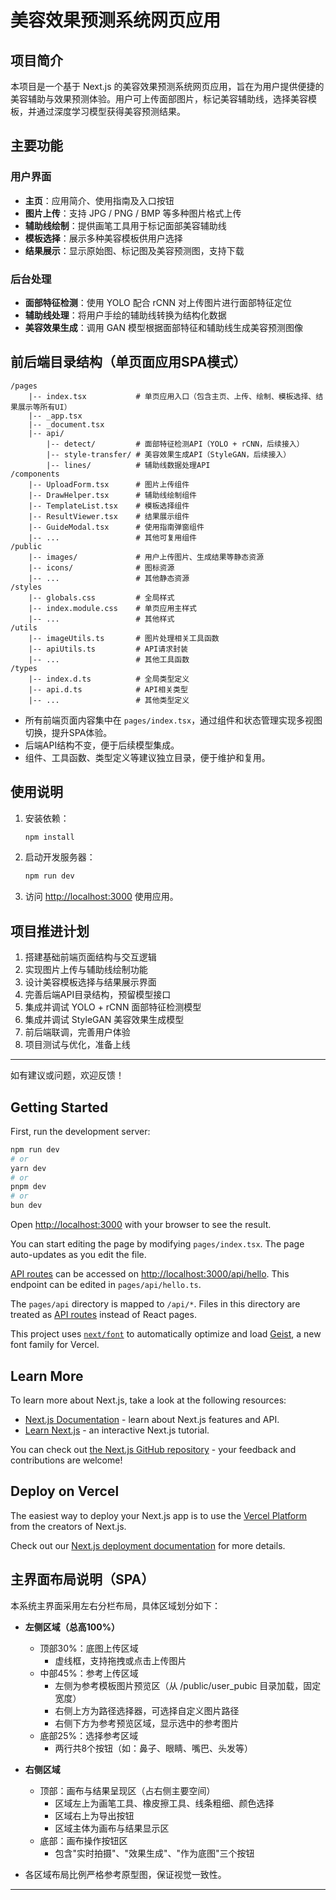 # 美容效果预测系统网页应用

## 项目简介
本项目是一个基于 Next.js 的美容效果预测系统网页应用，旨在为用户提供便捷的美容辅助与效果预测体验。用户可上传面部图片，标记美容辅助线，选择美容模板，并通过深度学习模型获得美容预测结果。

## 主要功能
### 用户界面
- **主页**：应用简介、使用指南及入口按钮
- **图片上传**：支持 JPG / PNG / BMP 等多种图片格式上传
- **辅助线绘制**：提供画笔工具用于标记面部美容辅助线
- **模板选择**：展示多种美容模板供用户选择
- **结果展示**：显示原始图、标记图及美容预测图，支持下载

### 后台处理
- **面部特征检测**：使用 YOLO 配合 rCNN 对上传图片进行面部特征定位
- **辅助线处理**：将用户手绘的辅助线转换为结构化数据
- **美容效果生成**：调用 GAN 模型根据面部特征和辅助线生成美容预测图像

## 前后端目录结构（单页面应用SPA模式）

```
/pages
    |-- index.tsx           # 单页应用入口（包含主页、上传、绘制、模板选择、结果展示等所有UI）
    |-- _app.tsx
    |-- _document.tsx
    |-- api/
        |-- detect/         # 面部特征检测API（YOLO + rCNN，后续接入）
        |-- style-transfer/ # 美容效果生成API（StyleGAN，后续接入）
        |-- lines/          # 辅助线数据处理API
/components
    |-- UploadForm.tsx      # 图片上传组件
    |-- DrawHelper.tsx      # 辅助线绘制组件
    |-- TemplateList.tsx    # 模板选择组件
    |-- ResultViewer.tsx    # 结果展示组件
    |-- GuideModal.tsx      # 使用指南弹窗组件
    |-- ...                 # 其他可复用组件
/public
    |-- images/             # 用户上传图片、生成结果等静态资源
    |-- icons/              # 图标资源
    |-- ...                 # 其他静态资源
/styles
    |-- globals.css         # 全局样式
    |-- index.module.css    # 单页应用主样式
    |-- ...                 # 其他样式
/utils
    |-- imageUtils.ts       # 图片处理相关工具函数
    |-- apiUtils.ts         # API请求封装
    |-- ...                 # 其他工具函数
/types
    |-- index.d.ts          # 全局类型定义
    |-- api.d.ts            # API相关类型
    |-- ...                 # 其他类型定义
```

- 所有前端页面内容集中在 `pages/index.tsx`，通过组件和状态管理实现多视图切换，提升SPA体验。
- 后端API结构不变，便于后续模型集成。
- 组件、工具函数、类型定义等建议独立目录，便于维护和复用。

## 使用说明
1. 安装依赖：
   ```bash
   npm install
   ```
2. 启动开发服务器：
   ```bash
   npm run dev
   ```
3. 访问 [http://localhost:3000](http://localhost:3000) 使用应用。

## 项目推进计划
1. 搭建基础前端页面结构与交互逻辑
2. 实现图片上传与辅助线绘制功能
3. 设计美容模板选择与结果展示界面
4. 完善后端API目录结构，预留模型接口
5. 集成并调试 YOLO + rCNN 面部特征检测模型
6. 集成并调试 StyleGAN 美容效果生成模型
7. 前后端联调，完善用户体验
8. 项目测试与优化，准备上线

---
如有建议或问题，欢迎反馈！

## Getting Started

First, run the development server:

```bash
npm run dev
# or
yarn dev
# or
pnpm dev
# or
bun dev
```

Open [http://localhost:3000](http://localhost:3000) with your browser to see the result.

You can start editing the page by modifying `pages/index.tsx`. The page auto-updates as you edit the file.

[API routes](https://nextjs.org/docs/pages/building-your-application/routing/api-routes) can be accessed on [http://localhost:3000/api/hello](http://localhost:3000/api/hello). This endpoint can be edited in `pages/api/hello.ts`.

The `pages/api` directory is mapped to `/api/*`. Files in this directory are treated as [API routes](https://nextjs.org/docs/pages/building-your-application/routing/api-routes) instead of React pages.

This project uses [`next/font`](https://nextjs.org/docs/pages/building-your-application/optimizing/fonts) to automatically optimize and load [Geist](https://vercel.com/font), a new font family for Vercel.

## Learn More

To learn more about Next.js, take a look at the following resources:

- [Next.js Documentation](https://nextjs.org/docs) - learn about Next.js features and API.
- [Learn Next.js](https://nextjs.org/learn-pages-router) - an interactive Next.js tutorial.

You can check out [the Next.js GitHub repository](https://github.com/vercel/next.js) - your feedback and contributions are welcome!

## Deploy on Vercel

The easiest way to deploy your Next.js app is to use the [Vercel Platform](https://vercel.com/new?utm_medium=default-template&filter=next.js&utm_source=create-next-app&utm_campaign=create-next-app-readme) from the creators of Next.js.

Check out our [Next.js deployment documentation](https://nextjs.org/docs/pages/building-your-application/deploying) for more details.

## 主界面布局说明（SPA）

本系统主界面采用左右分栏布局，具体区域划分如下：

- **左侧区域（总高100%）**
  - 顶部30%：底图上传区域
    - 虚线框，支持拖拽或点击上传图片
  - 中部45%：参考上传区域
    - 左侧为参考模板图片预览区（从 /public/user_pubic 目录加载，固定宽度）
    - 右侧上方为路径选择器，可选择自定义图片路径
    - 右侧下方为参考预览区域，显示选中的参考图片
  - 底部25%：选择参考区域
    - 两行共8个按钮（如：鼻子、眼睛、嘴巴、头发等）

- **右侧区域**
  - 顶部：画布与结果呈现区（占右侧主要空间）
    - 区域左上为画笔工具、橡皮擦工具、线条粗细、颜色选择
    - 区域右上为导出按钮
    - 区域主体为画布与结果显示区
  - 底部：画布操作按钮区
    - 包含"实时拍摄"、"效果生成"、"作为底图"三个按钮

- 各区域布局比例严格参考原型图，保证视觉一致性。

---
